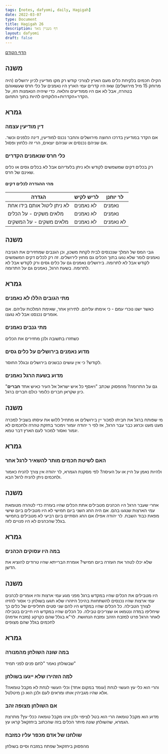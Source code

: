 ```yaml
---
tags: [notes, dafyomi, daily, Hagigah] 
date: 2022-03-07
type: Document
title: Hagigah 26
description: דף מעניין מאד
layout: dafyomi
draft: false
---
```


[הדף הקודם](../2022-03-06)


## משנה 
הקילו חכמים בלקיחת כלים מעם הארץ לצורכי קודש רק מקו מודיעין לכיון ירושלים (היה מרוחק 15 מיל מירושלים) שאז היו קדרים עמי הארץ היו נאמנים על כלי חרס שעשאוהם בטהרה, אבל לא אם היו ממודיעים והלאה.
כדי שיהיה הנאמנות הזו, על הקדר+הקדרות+הלוקחים להיות בתוך התחום. 
## גמרא
### דין מודיעין עצמה
אם הקדר במודיעין בדרכו החוצה מירושלים והחבר נכנס למודיעין, דינה כלפנים וכשר.
אם שניהם נכנסים או שניהם יוצאים, הרי זה כלחוץ ופסול. 
### כלי חרס שנאמנים הקדרים
רק בכלים דקים שמשמשים לקודש ולא ניתן בלעדיהם אבל לא בכלים גסים או כלים שאינם של חרס.
#### מהי ההגדרה לכלים דקים
| הגדרה                       | לריש לקיש | לר יוחנן  |
| --------------------------- | --------- | --------- |
| לא ניתן ליטול אותם בידו אחת | לא נאמנים | נאמנים    |
| מלאים משקים - על הכלים      | לא נאמנים | נאמנים    |
| מלאים משקים - על המשקים     | לא נאמנים | לא נאמנים |

## משנה
גובי המס של המלך שנכנסים לבית לקחת משכון, וכן הגנבים שמחזירים את הגניבה נאמנים לומר שלא נגעו בתוך הכלים גם מחוץ לירושלים. זה רק לכלים דקים המשמשים לקודש אבל לא לתרומה.
בירושלים נאמנים גם על כלים גסים ורק לקודש אבל לא לתרומה.
בשעת הרגל, נאמנים גם על התרומה.
## גמרא
### מתי הגובים הללו לא נאמנים
כאשר ישנו נוכרי עמם - כי אימתו עליהם. לתירוץ אחר, שאימת המלכות עליהם.
אם אומרים נכנסנו אבל לא נגענו.
### מתי גנבים נאמנים
כשחזרו בתשובה ולכן מחזירים את הכלים
### מדוע נאמנים בירושלים על כלים גסים 
לקודש? כי אין עושים כבשנים בירושלים ובגלל החוסר.
### מדוע בשעת הרגל נאמנים 
גם על התרומה? מהפסוק שכתב "ויאסף כל איש ישראל אל העיר כאיש אחד **חברים**" כיון שקראן חברים כלומר כולם חברים ברגל.
## משנה
מי שפותח ברגל את חביתו למכור יין בירושלים או מתחיל ללוש את עיסתו בשביל למכרה מעט מעט וכרגע כבר עבר הרגל, אז לפי ר יהודה יגמור וימכור בחזקת טהרה ולחכמים לא יגמור ואסור למכור לעם הארץ דבר טמא.
## גמרא
### האם לשיטת חכמים מותר להשאיר לרגל אחר 
ולהיות נאמן על היין או על העיסה? 
לפי מסקנת הגמרא, לר יהודה אין צורך להניח כאמור ולחכמים ניתן להניח לרגל הבא.
## משנה
אחרי שעבר הרגל היו הכהנים מטבילים אתת הכלים שהיו בעזרה כדי לטהרה מטומאת עמי הארצות שנגעו בהם.
אם היה החג השני ביום חמישי לא היו מטבילים ביום שישי מפאת כבוד השבת.
לר יהודה אפילו אם החג הסתיים ביום רביעי לא מטבילים בחמישי בגלל שהכהנים לא היו פנויים לזה.
## גמרא
### במה היו עסוקים הכהנים 
שלא יכלו לטהר את העזרה ביום חמישי? אומרת הברייתא שהיו טרודים להוציא את הדשן.
## משנה
היו מטבילים את הכלים שהיו במקדש ברגל מפני מגע עמי ארצות והיו אומרים לכהנים עמי ארצות שהיו נכנסים להשתחוות בהיכל היזהרו שלא תגעו בשולחן כי אסור להזיזו לצורך הטבילה.
כל הכלים שהיו במקדש היו להם שני סטים תחליפיים של כלים כך שיחליפו במדה ונטמאו או שצריכים טבילה.
כל הכלים שהיו במקדש היו חייבים בטבילה לאחר הרגל פרט למזבח הזהב ומזבח הנחושת. לר"א בגלל שהם כקרקע (מזבח אדמה) לחכמים בגלל שהם מצופים
## גמרא
### במה שונה השולחן מהמנורה
שבשולחן נאמר "לחם פנים לפני תמיד"
### למה הזהירו שלא ייגעו בשולחן
והרי הוא כלי עץ העשוי לנחת (עומד במקום אחד) וכלי העשוי לנחת לא מקבל טומאה? אלא שהיו מגביהין אותו ומראים לעם ולכן הוא כן מיטלטל.
### אם השולחן מצופה זהב
מדוע הוא מקבל טומאה הרי הוא בטל לציפוי ולכן אינו מקבל טומאה ככלי עץ?
מתרצת הגמרא, שהשולחן שונה מיתר הכלים בזה שהכתוב ביחזקאל קראו עץ.
### שולחנו של אדם מכפר עליו כמזבח
מהפסוק ביחזקאל שפתח במזבח וסיים בשולחן
